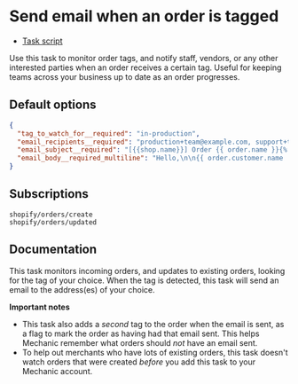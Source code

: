 # Send email when an order is tagged

* [Task script](./script.liquid)

Use this task to monitor order tags, and notify staff, vendors, or any other interested parties when an order receives a certain tag. Useful for keeping teams across your business up to date as an order progresses.

## Default options

```json
{
  "tag_to_watch_for__required": "in-production",
  "email_recipients__required": "production+team@example.com, support+team@example.com",
  "email_subject__required": "[{{shop.name}}] Order {{ order.name }}{% if order.customer.name %} placed by {{ order.customer.name }}{% endif %}",
  "email_body__required_multiline": "Hello,\n\n{{ order.customer.name | default: 'Someone' }} placed a new order with your store, on {{ order.created_at | date: \"%b %d at %I:%M%P\" }}:\n<ul>  {% for line in order.line_items %} <li> {{ line.quantity }}x {{ line.title }} {% if line.sku != \"\" %}(SKU: {{line.sku}}){% endif %} for {{ line.price | times: 100 | money }} each </li> {% endfor %} </ul>\nSubtotal: {{ order.subtotal_price | times: 100 | money }}\nTotal: {{ order.total_price | times: 100 | money }}\n{% if order.note != blank %}\nNote:\n{{ order.note }}\n{% endif %}\n\n<a href=\"https://{{ shop.domain }}/admin/orders/{{ order.id }}\">View order {{ order.name }}</a>\n{% if order.shipping_address %}\n<b>Shipping address:</b>\n{{ order.shipping_address.first_name }} {{ order.shipping_address.last_name }}\n{{ order.shipping_address.street }}\n{{ order.shipping_address.city }}, {{ shipping_address.province }}  {{ shipping_address.zip }}\n{{ order.shipping_address.country }}\n{{ order.shipping_address.phone }}\n{% endif %}\nThanks,\n- Mechanic, for {{ shop.name }}"
}
```

## Subscriptions

```liquid
shopify/orders/create
shopify/orders/updated
```

## Documentation

This task monitors incoming orders, and updates to existing orders, looking for the tag of your choice. When the tag is detected, this task will send an email to the address(es) of your choice.

**Important notes**

* This task also adds a _second_ tag to the order when the email is sent, as a flag to mark the order as having had that email sent. This helps Mechanic remember what orders should _not_ have an email sent.
* To help out merchants who have lots of existing orders, this task doesn't watch orders that were created _before_ you add this task to your Mechanic account.